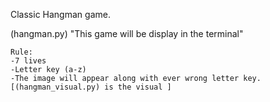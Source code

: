 Classic Hangman game.

(hangman.py)
"This game will be display in the terminal"

    Rule:
    -7 lives
    -Letter key (a-z)
    -The image will appear along with ever wrong letter key. [(hangman_visual.py) is the visual ]
